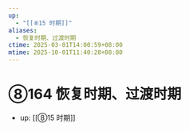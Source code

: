 ```yaml
---
up:
  - "[[⑧15 时期]]"
aliases:
  - 恢复时期、过渡时期
ctime: 2025-03-01T14:00:59+08:00
mtime: 2025-10-01T11:40:28+08:00
---
```


# ⑧164 恢复时期、过渡时期

- up: [[⑧15 时期]]
